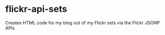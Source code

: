 flickr-api-sets
===============

Creates HTML code for my blog out of my Flickr sets via the Flickr JSONP APIs
